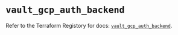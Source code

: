 # `vault_gcp_auth_backend`

Refer to the Terraform Registory for docs: [`vault_gcp_auth_backend`](https://www.terraform.io/docs/providers/vault/r/gcp_auth_backend).
